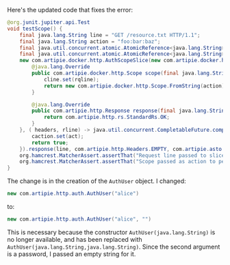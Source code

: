 Here's the updated code that fixes the error:

```java
@org.junit.jupiter.api.Test
void testScope() {
    final java.lang.String line = "GET /resource.txt HTTP/1.1";
    final java.lang.String action = "foo:bar:baz";
    final java.util.concurrent.atomic.AtomicReference<java.lang.String> caction = new java.util.concurrent.atomic.AtomicReference<>();
    final java.util.concurrent.atomic.AtomicReference<java.lang.String> cline = new java.util.concurrent.atomic.AtomicReference<>();
    new com.artipie.docker.http.AuthScopeSlice(new com.artipie.docker.http.ScopeSlice() {
        @java.lang.Override
        public com.artipie.docker.http.Scope scope(final java.lang.String rqline) {
            cline.set(rqline);
            return new com.artipie.docker.http.Scope.FromString(action);
        }

        @java.lang.Override
        public com.artipie.http.Response response(final java.lang.String line, final java.util.Iterator<java.util.Map.Entry<java.lang.String, java.lang.String>> headers, final org.reactivestreams.Publisher<java.nio.ByteBuffer> body) {
            return com.artipie.http.rs.StandardRs.OK;
        }
    }, ( headers, rline) -> java.util.concurrent.CompletableFuture.completedFuture(new com.artipie.http.auth.Authentication.Single(new com.artipie.http.auth.AuthUser("alice", ""), "")), ( user, act) -> {
        caction.set(act);
        return true;
    }).response(line, com.artipie.http.Headers.EMPTY, com.artipie.asto.Content.EMPTY).send(( status, headers, body) -> java.util.concurrent.CompletableFuture.allOf()).toCompletableFuture().join();
    org.hamcrest.MatcherAssert.assertThat("Request line passed to slice", cline.get(), new org.hamcrest.core.IsEqual(line));
    org.hamcrest.MatcherAssert.assertThat("Scope passed as action to permissions", caction.get(), new org.hamcrest.core.IsEqual(action));
}
```

The change is in the creation of the `AuthUser` object. I changed:

```java
new com.artipie.http.auth.AuthUser("alice")
```

to:

```java
new com.artipie.http.auth.AuthUser("alice", "")
```

This is necessary because the constructor `AuthUser(java.lang.String)` is no longer available, and has been replaced with `AuthUser(java.lang.String,java.lang.String)`. Since the second argument is a password, I passed an empty string for it.